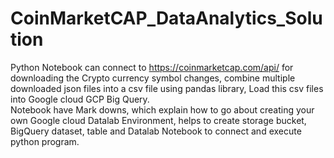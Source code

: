 # CoinMarketCAP_DataAnalytics_Solution
Python Notebook can connect to https://coinmarketcap.com/api/ for downloading the Crypto currency symbol changes, combine multiple downloaded json files into a csv file using pandas library, Load this csv files into Google cloud GCP Big Query.  
Notebook have Mark downs, which explain how to go about creating your own Google cloud Datalab Environment, helps to create storage bucket, BigQuery dataset, table and Datalab Notebook to connect and execute python program.
